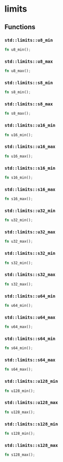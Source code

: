 # limits


## Functions

### `std::limits::u8_min`


```rust
fn u8_min();
```

### `std::limits::u8_max`


```rust
fn u8_max();
```

### `std::limits::s8_min`


```rust
fn s8_min();
```

### `std::limits::s8_max`


```rust
fn s8_max();
```

### `std::limits::u16_min`


```rust
fn u16_min();
```

### `std::limits::u16_max`


```rust
fn u16_max();
```

### `std::limits::s16_min`


```rust
fn s16_min();
```

### `std::limits::s16_max`


```rust
fn s16_max();
```

### `std::limits::u32_min`


```rust
fn u32_min();
```

### `std::limits::u32_max`


```rust
fn u32_max();
```

### `std::limits::s32_min`


```rust
fn s32_min();
```

### `std::limits::s32_max`


```rust
fn s32_max();
```

### `std::limits::u64_min`


```rust
fn u64_min();
```

### `std::limits::u64_max`


```rust
fn u64_max();
```

### `std::limits::s64_min`


```rust
fn s64_min();
```

### `std::limits::s64_max`


```rust
fn s64_max();
```

### `std::limits::u128_min`


```rust
fn u128_min();
```

### `std::limits::u128_max`


```rust
fn u128_max();
```

### `std::limits::s128_min`


```rust
fn s128_min();
```

### `std::limits::s128_max`


```rust
fn s128_max();
```

